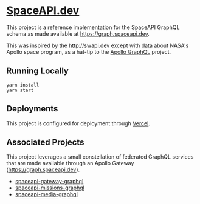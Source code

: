 # [SpaceAPI.dev](https://spaceapi.dev)

This project is a reference implementation for the SpaceAPI GraphQL schema as made available at https://graph.spaceapi.dev.

This was inspired by the http://swapi.dev except with data about NASA's Apollo space program, as a hat-tip to the [Apollo GraphQL](http://www.apollographql.com) project.

## Running Locally

```shell
yarn install
yarn start
```

## Deployments

This project is configured for deployment through [Vercel](https://vercel.com).

## Associated Projects

This project leverages a small constellation of federated GraphQL services that are made available through an Apollo Gateway (https://graph.spaceapi.dev).

- [spaceapi-gateway-graphql](https://github.com/sjungling/spaceapi-gateway-graphql)
- [spaceapi-missions-graphql](https://github.com/sjungling/spaceapi-missions-graphql)
- [spaceapi-media-graphql](https://github.com/sjungling/spaceapi-media-graphql)
